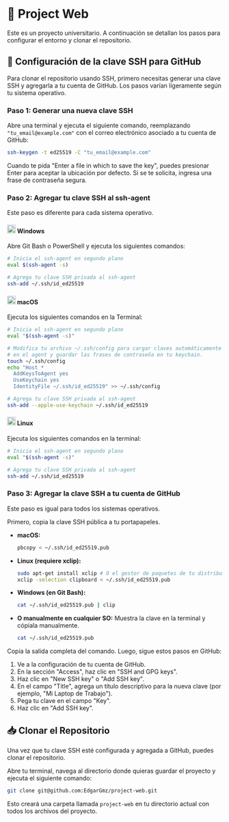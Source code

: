 # 🚀 Project Web

Este es un proyecto universitario. A continuación se detallan los pasos para configurar el entorno y clonar el repositorio.

## 🔑 Configuración de la clave SSH para GitHub

Para clonar el repositorio usando SSH, primero necesitas generar una clave SSH y agregarla a tu cuenta de GitHub. Los pasos varían ligeramente según tu sistema operativo.

### Paso 1: Generar una nueva clave SSH

Abre una terminal y ejecuta el siguiente comando, reemplazando `"tu_email@example.com"` con el correo electrónico asociado a tu cuenta de GitHub:

```bash
ssh-keygen -t ed25519 -C "tu_email@example.com"
```

Cuando te pida "Enter a file in which to save the key", puedes presionar Enter para aceptar la ubicación por defecto. Si se te solicita, ingresa una frase de contraseña segura.

### Paso 2: Agregar tu clave SSH al ssh-agent

Este paso es diferente para cada sistema operativo.

#### <img src="https://cdn.jsdelivr.net/gh/devicons/devicon/icons/windows8/windows8-original.svg" width="20" height="20"/> Windows

Abre Git Bash o PowerShell y ejecuta los siguientes comandos:

```bash
# Inicia el ssh-agent en segundo plano
eval $(ssh-agent -s)

# Agrega tu clave SSH privada al ssh-agent
ssh-add ~/.ssh/id_ed25519
```

#### <img src="https://cdn.jsdelivr.net/gh/devicons/devicon/icons/apple/apple-original.svg" width="20" height="20"/> macOS

Ejecuta los siguientes comandos en la Terminal:

```bash
# Inicia el ssh-agent en segundo plano
eval "$(ssh-agent -s)"

# Modifica tu archivo ~/.ssh/config para cargar claves automáticamente
# en el agent y guardar las frases de contraseña en tu keychain.
touch ~/.ssh/config
echo "Host *
  AddKeysToAgent yes
  UseKeychain yes
  IdentityFile ~/.ssh/id_ed25519" >> ~/.ssh/config

# Agrega tu clave SSH privada al ssh-agent
ssh-add --apple-use-keychain ~/.ssh/id_ed25519
```

#### <img src="https://cdn.jsdelivr.net/gh/devicons/devicon/icons/linux/linux-original.svg" width="20" height="20"/> Linux

Ejecuta los siguientes comandos en la terminal:

```bash
# Inicia el ssh-agent en segundo plano
eval "$(ssh-agent -s)"

# Agrega tu clave SSH privada al ssh-agent
ssh-add ~/.ssh/id_ed25519
```

### Paso 3: Agregar la clave SSH a tu cuenta de GitHub

Este paso es igual para todos los sistemas operativos.

Primero, copia la clave SSH pública a tu portapapeles.

-   **macOS:**
    ```bash
    pbcopy < ~/.ssh/id_ed25519.pub
    ```
-   **Linux (requiere xclip):**
    ```bash
    sudo apt-get install xclip # O el gestor de paquetes de tu distribución
    xclip -selection clipboard < ~/.ssh/id_ed25519.pub
    ```
-   **Windows (en Git Bash):**
    ```bash
    cat ~/.ssh/id_ed25519.pub | clip
    ```
-   **O manualmente en cualquier SO:** Muestra la clave en la terminal y cópiala manualmente.
    ```bash
    cat ~/.ssh/id_ed25519.pub
    ```

Copia la salida completa del comando. Luego, sigue estos pasos en GitHub:

1.  Ve a la configuración de tu cuenta de GitHub.
2.  En la sección "Access", haz clic en "SSH and GPG keys".
3.  Haz clic en "New SSH key" o "Add SSH key".
4.  En el campo "Title", agrega un título descriptivo para la nueva clave (por ejemplo, "Mi Laptop de Trabajo").
5.  Pega tu clave en el campo "Key".
6.  Haz clic en "Add SSH key".

## 📥 Clonar el Repositorio

Una vez que tu clave SSH esté configurada y agregada a GitHub, puedes clonar el repositorio.

Abre tu terminal, navega al directorio donde quieras guardar el proyecto y ejecuta el siguiente comando:

```bash
git clone git@github.com:EdgarGmz/project-web.git
```

Esto creará una carpeta llamada `project-web` en tu directorio actual con todos los archivos del proyecto.